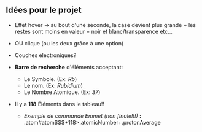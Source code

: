 ## Idées pour le projet

* Effet hover -> au bout d'une seconde, la case devient plus grande + les restes sont moins en valeur = noir et blanc/transparence etc...
* OU clique (ou les deux grâce à une option)
* Couches électroniques?
* **Barre de recherche** d'éléments acceptant:
  * Le Symbole. (Ex: *Rb*)
  * Le nom. (Ex: *Rubidium*)
  * Le Nombre Atomique. (Ex: *37*)

* Il y a **118** Éléments dans le tableau!!
  * *Exemple de commande Emmet (non finale!!!)* **:** .atom#atom$$$\*118>.atomicNumber+.protonAverage
